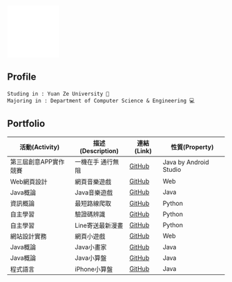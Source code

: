![gif from nerdy.dev](https://github.com/axuy312/axuy312/blob/main/hi.gif)  

## Profile 
    Studing in : Yuan Ze University 🏫
    Majoring in : Department of Computer Science & Engineering 💻
    

## Portfolio  
| 活動(Activity) | 描述(Description) | 連結(Link) | 性質(Property) |
| --------- | ---------- | ----------------------------------------------------| ---------|
| 第三屆創意APP實作競賽 | 一機在手 通行無阻 | [GitHub](https://github.com/axuy312/YZU_APP_Contest-YZUPass) | Java by Android Studio |
| Web網頁設計 | 網頁音樂遊戲 | [GitHub](https://github.com/axuy312/Web_1071_FinalProject) | Web |
| Java概論 | Java音樂遊戲 | [GitHub](https://github.com/axuy312/Java_1082_FinalProject) | Java |
| 資訊概論 | 最短路線爬取 | [GitHub](https://github.com/axuy312/Python_1081_HomeworkProject) | Python |
| 自主學習 | 驗證碼辨識 | [GitHub](https://github.com/axuy312/Python_YZU_CAPTCHA-Crawler) | Python |
| 自主學習 | Line寄送最新漫畫 | [GitHub](https://github.com/axuy312/Python_Comic_Crawler-and-Line-sender) | Python |
| 網站設計實務 | 網頁小遊戲 | [GitHub](https://github.com/axuy312/Web_1072_FinalProject) | Web |
| Java概論 | Java小畫家 | [GitHub](https://github.com/axuy312/Java_1082_Paint) | Java |
| Java概論 | Java小算盤 | [GitHub](https://github.com/axuy312/Java_1082_Calculator) | Java |
| 程式語言 | iPhone小算盤 | [GitHub](https://github.com/axuy312/Swift_1082_Calculator) | Java |
